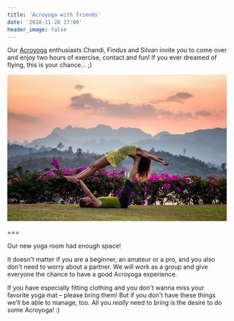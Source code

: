 ```yaml
---
title: 'Acroyoga with friends'
date: '2018-11-28 17:00'
header_image: false
---
```


Our [Acroyoga](https://en.wikipedia.org/wiki/Acroyoga) enthusiasts Chandi, Findus and Silvan invite you to come over and enjoy two hours of exercise, contact and fun! If you ever dreamed of flying, this is your chance... ;)

![](acroyoga.jpg)

===

Our new yoga room had enough space!

It doesn't matter if you are a beginner, an amateur or a pro, and you also don't need to worry about a partner. We will work as a group and give everyone the chance to have a good Acroyoga experience.

If you have especially fitting clothing and you don't wanna miss your favorite yoga mat – please bring them! But if you don't have these things we'll be able to manage, too. All you _really_ need to bring is the desire to do some Acroyoga! :)
